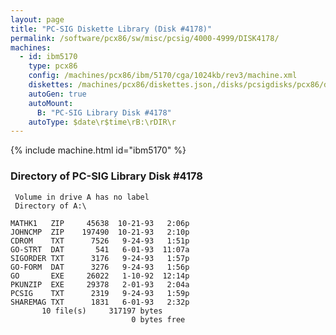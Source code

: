 ```yaml
---
layout: page
title: "PC-SIG Diskette Library (Disk #4178)"
permalink: /software/pcx86/sw/misc/pcsig/4000-4999/DISK4178/
machines:
  - id: ibm5170
    type: pcx86
    config: /machines/pcx86/ibm/5170/cga/1024kb/rev3/machine.xml
    diskettes: /machines/pcx86/diskettes.json,/disks/pcsigdisks/pcx86/diskettes.json
    autoGen: true
    autoMount:
      B: "PC-SIG Library Disk #4178"
    autoType: $date\r$time\rB:\rDIR\r
---
```


{% include machine.html id="ibm5170" %}

### Directory of PC-SIG Library Disk #4178

     Volume in drive A has no label
     Directory of A:\

    MATHK1   ZIP     45638  10-21-93   2:06p
    JOHNCMP  ZIP    197490  10-21-93   2:10p
    CDROM    TXT      7526   9-24-93   1:51p
    GO-STRT  DAT       541   6-01-93  11:07a
    SIGORDER TXT      3176   9-24-93   1:57p
    GO-FORM  DAT      3276   9-24-93   1:56p
    GO       EXE     26022   1-10-92  12:14p
    PKUNZIP  EXE     29378   2-01-93   2:04a
    PCSIG    TXT      2319   9-24-93   1:59p
    SHAREMAG TXT      1831   6-01-93   2:32p
           10 file(s)     317197 bytes
                               0 bytes free
